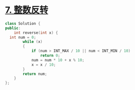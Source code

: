 # [7. 整数反转](https://leetcode-cn.com/problems/reverse-integer/) 



```cpp
class Solution {
public:
    int reverse(int x) {
  int num = 0;
        while (x)
        {
            if (num > INT_MAX / 10 || num < INT_MIN / 10)
                return 0;
            num = num * 10 + x % 10;
            x = x / 10;
        }
        return num;
    }
};
```

